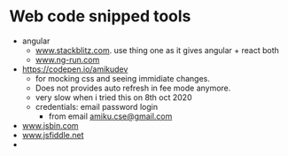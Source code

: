 # Web code snipped tools

- angular
  - www.stackblitz.com. use thing one as it gives angular + react both
  - www.ng-run.com
- https://codepen.io/amikudev
  - for mocking css and seeing immidiate changes.
  - Does not provides auto refresh in fee mode anymore.
  - very slow when i tried this on 8th oct 2020
  - credentials:  email password login
    - from email amiku.cse@gmail.com
- www.jsbin.com
- www.jsfiddle.net
-
